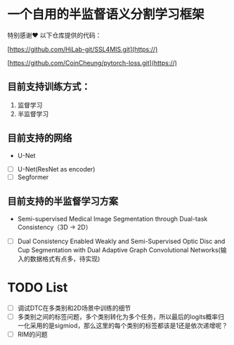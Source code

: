 # 一个自用的半监督语义分割学习框架

特别感谢❤️ 以下仓库提供的代码：

[https://github.com/HiLab-git/SSL4MIS.git](https://)

[https://github.com/CoinCheung/pytorch-loss.git](https://)

[](https://)

## 目前支持训练方式：

1. 监督学习
2. 半监督学习

## 目前支持的网络

* U-Net

* [ ]  U-Net(ResNet as encoder)
* [ ]  Segformer

## 目前支持的半监督学习方案

* Semi-supervised Medical Image Segmentation through Dual-task Consistency（3D -> 2D）

* [ ]  Dual Consistency Enabled Weakly and Semi-Supervised Optic Disc and Cup Segmentation with Dual Adaptive Graph Convolutional Networks(输入的数据格式有点多，待实现)

# TODO List

* [ ]  调试DTC在多类别和2D场景中训练的细节
  * [ ]  多类别之间的标签问题，多个类别转化为多个任务，所以最后的logits概率归一化采用的是sigmiod，那么这里的每个类别的标签都该是1还是依次递增呢？
  * [ ]  RIM的问题
